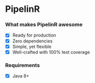 # PipelinR

### What makes PipelinR awesome
- [x] Ready for production
- [x] Zero dependencies
- [x] Simple, yet flexible
- [x] Well-crafted with 100% test coverage

### Requirements
- [x] Java 8+
